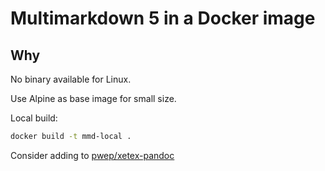 # Multimarkdown 5 in a Docker image

## Why

No binary available for Linux.

Use Alpine as base image for small size.

Local build:

```bash
docker build -t mmd-local .
```

Consider adding to [pwep/xetex-pandoc][0]

[0]: http://github.com/pwep/xetex-pandoc
